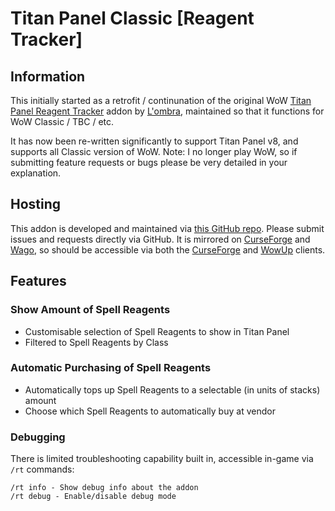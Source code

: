 # Titan Panel Classic [Reagent Tracker]

## Information

This initially started as a retrofit / continunation of the original WoW [Titan Panel Reagent Tracker](https://www.curseforge.com/wow/addons/titan-reagents) addon by [L'ombra](https://www.curseforge.com/members/lombra/projects), maintained so that it functions for WoW Classic / TBC / etc.

It has now been re-written significantly to support Titan Panel v8, and supports all Classic version of WoW.
Note: I no longer play WoW, so if submitting feature requests or bugs please be very detailed in your explanation.

## Hosting

This addon is developed and maintained via [this GitHub repo](https://github.com/cliaz/Titan-Panel-Classic-Reagent-Tracker/). Please submit issues and requests directly via GitHub.
It is mirrored on [CurseForge](https://www.curseforge.com/wow/addons/titan-panel-reagent-tracker) and [Wago](https://addons.wago.io/addons/titan-panel-classic-reagent-tracker), so should be accessible via both the [CurseForge](https://download.curseforge.com/) and [WowUp](https://wowup.io/) clients.

## Features

### Show Amount of Spell Reagents

- Customisable selection of Spell Reagents to show in Titan Panel
- Filtered to Spell Reagents by Class

### Automatic Purchasing of Spell Reagents

- Automatically tops up Spell Reagents to a selectable (in units of stacks) amount
- Choose which Spell Reagents to automatically buy at vendor

### Debugging

There is limited troubleshooting capability built in, accessible in-game via `/rt` commands:

```shell
/rt info - Show debug info about the addon
/rt debug - Enable/disable debug mode
```
